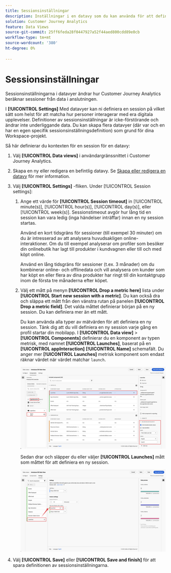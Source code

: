 ```yaml
---
title: Sessionsinställningar
description: Inställningar i en datavy som du kan använda för att definiera längden på en session och utlösaren för att initiera en ny session
solution: Customer Journey Analytics
feature: Data Views
source-git-commit: 25ff6feda28f0447927a52f44aed800cdd89e0cb
workflow-type: tm+mt
source-wordcount: '380'
ht-degree: 0%

---
```



# Sessionsinställningar

Sessionsinställningarna i datavyer ändrar hur Customer Journey Analytics beräknar sessioner från data i anslutningen.

I **[!UICONTROL Settings]** Med datavyer kan ni definiera en session på vilket sätt som helst för att matcha hur personer interagerar med era digitala upplevelser. Definitioner av sessionsinställningar är icke-förstörande och ändrar inte underliggande data. Du kan skapa flera datavyer (där var och en har en egen specifik sessionsinställningsdefinition) som grund för dina Workspace-projekt.

Så här definierar du kontexten för en session för en datavy:

1. Välj **[!UICONTROL Data views]** i användargränssnittet i Customer Journey Analytics.

2. Skapa en ny eller redigera en befintlig datavy. Se [Skapa eller redigera en datavy](create-dataview.md) för mer information.

3. Välj **[!UICONTROL Settings]** -fliken. Under [!UICONTROL Session settings]:

   1. Ange ett värde för **[!UICONTROL Session timeout]** in [!UICONTROL minute(s)], [!UICONTROL hour(s)], [!UICONTROL day(s)], eller [!UICONTROL week(s)]. Sessionstimeout avgör hur lång tid en session kan vara ledig (inga händelser inträffar) innan en ny session startas.

      Använd en kort tidsgräns för sessioner (till exempel 30 minuter) om du är intresserad av att analysera huvudsakligen online-interaktioner. Om du till exempel analyserar om profiler som besöker din onlinebutik har lagt till produkter i kundvagnen eller till och med köpt online.

      Använd en lång tidsgräns för sessioner (t.ex. 3 månader) om du kombinerar online- och offlinedata och vill analysera om kunder som har köpt en eller flera av dina produkter har ringt till din kontaktgrupp inom de första tre månaderna efter köpet.


   2. Välj ett mått på menyn **[!UICONTROL Drop a metric here]** lista under **[!UICONTROL Start new session with a metric]**. Du kan också dra och släppa ett mått från den vänstra rutan på panelen **[!UICONTROL Drop a metric field]**. Det valda måttet definierar början på en ny session. Du kan definiera mer än ett mått.

      Du kan använda alla typer av mätvärden för att definiera en ny session. Tänk dig att du vill definiera en ny session varje gång en profil startar din mobilapp. I **[!UICONTROL Data view]** > **[!UICONTROL Components]** definierar du en komponent av typen metrisk, med namnet **[!UICONTROL Launches]**, baserat på en **[!UICONTROL appInteraction]** **[!UICONTROL Name]** schemafält. Du anger mer **[!UICONTROL Launches]** metrisk komponent som endast räknar värdet när värdet matchar `launch`.

      ![Komponenten App Interaction Metric Launches](assets/component-launches.png)

      Sedan drar och släpper du eller väljer **[!UICONTROL Launches]** mått som måttet för att definiera en ny session.

      ![Sessionsinställningar startas](assets/session-settings-launches-metric.png)



4. Välj **[!UICONTROL Save]** eller **[!UICONTROL Save and finish]** för att spara definitionen av sessionsinställningarna.

